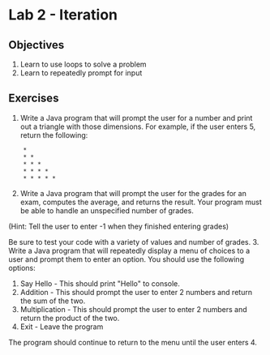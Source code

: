 # Lab 2 - Iteration #


## Objectives ##

1. Learn to use loops to solve a problem
2. Learn to repeatedly prompt for input

## Exercises ##

1. Write a Java program that will prompt the user for a number and print out a triangle with those dimensions. For example, if the user enters 5, return the following:
```
    *
    * *
    * * *
    * * * *
    * * * * *
```
2. Write a Java program that will prompt the user for the grades for an exam, computes the average, and returns the result. Your program must be able to handle an unspecified number of grades.

  (Hint: Tell the user to enter -1 when they finished entering grades)

  Be sure to test your code with a variety of values and number of grades.
3. Write a Java program that will repeatedly display a menu of choices to a user and prompt them to enter an option. You should use the following options:
  1. Say Hello - This should print "Hello" to console.
  2. Addition - This should prompt the user to enter 2 numbers and return the sum of the two.
  3. Multiplication - This should prompt the user to enter 2 numbers and return the product of the two.
  4. Exit - Leave the program

  The program should continue to return to the menu until the user enters 4.
